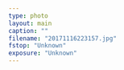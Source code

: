 ```yaml
---
type: photo
layout: main
caption: ""
filename: "20171116223157.jpg"
fstop: "Unknown"
exposure: "Unknown"
---
```

